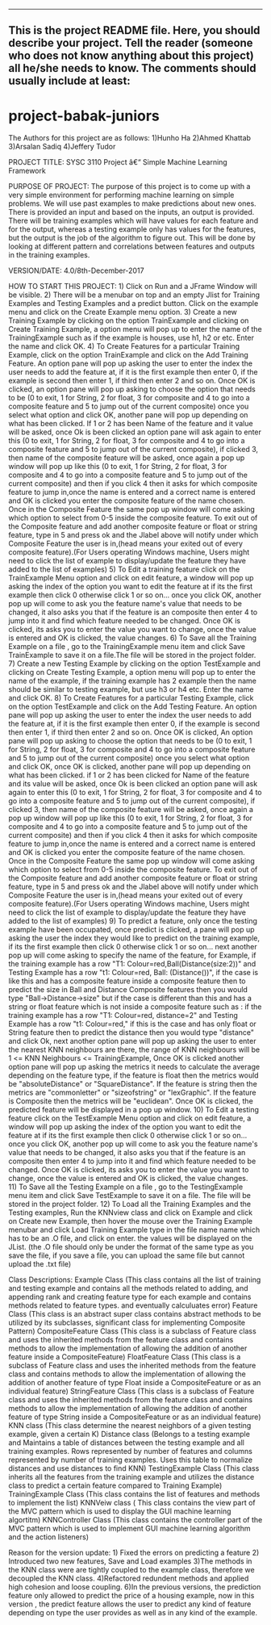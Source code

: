 ------------------------------------------------------------------------
This is the project README file. Here, you should describe your project.
Tell the reader (someone who does not know anything about this project)
all he/she needs to know. The comments should usually include at least:
------------------------------------------------------------------------
# project-babak-juniors

The Authors for this project are as follows: 
											1)Hunho Ha
											2)Ahmed Khattab
											3)Arsalan Sadiq
											4)Jeffery Tudor
											


PROJECT TITLE: SYSC 3110 Project â€“ Simple Machine Learning Framework

PURPOSE OF PROJECT: The purpose of this project is to come up with a very simple environment for performing machine learning on simple problems. We will use past examples to make 
					predictions about new ones. There is provided an input and based on the inputs, an output is provided. There will be training examples which will have values 
					for each feature and for the output, whereas a testing example only has values for the features, but the output is the job of the algorithm to
					figure out. This will be done by looking at different pattern and correlations between features and outputs in the training examples.
					
VERSION/DATE: 4.0/8th-December-2017

HOW TO START THIS PROJECT: 
						1)	Click on Run and a JFrame Window will be visible.
						2)	There will be a menubar on top and an empty Jlist for Training Examples and Testing Examples and a predict button. Click on the example menu and click
							on the Create Example menu option.
						3)	Create a new Training Example by clicking on the option TrainExample and clicking on Create Training Example, a option menu will pop up to enter the
							name of the TrainingExample such as if the example is houses, use h1, h2 or etc. Enter the name and click OK.
						4)	To Create Features for a particular Training Example, click on the option TrainExample and click on the Add Training Feature. An option pane will pop up asking
							the user to enter the index the user needs to add the feature at, if it is the first example then enter 0, if the example is second then enter 1, if
							third then enter 2 and so on. Once OK is clicked, an option pane will pop up asking to choose the option that needs to be (0 to exit, 1 for String, 2
							for float, 3 for composite and 4 to go into a composite feature and 5 to jump out of the current composite) once you select what option and click OK, 
						    another pane will pop up depending on what has been clicked. If 1 or 2 has been Name of the feature and it value will be asked, once
							Ok is been clicked an option pane will ask again to enter this (0 to exit, 1 for String, 2 for float, 3 for composite and 4 to go into a composite feature and
							5 to jump out of the current composite), if clicked 3, then name of the composite feature will be asked, once again a pop up window will pop up like this
							(0 to exit, 1 for String, 2 for float, 3 for composite and 4 to go into a composite feature and 5 to jump out of the current composite) and then if you click 
							4 then it asks for which composite feature to jump in,once the name is entered and a correct name is entered and OK is clicked you enter the composite feature
							of the name chosen. Once in the Composite Feature the same pop up window will come asking which option to select from 0-5 inside the composite feature. To
							exit out of the Composite feature and add another composite feature or float or string feature, type in 5 and press ok and the Jlabel above  will notify under 
							which Composite Feature the user is in,(head means your exited out of every composite feature).(For Users operating Windows machine, Users
							might need to click the list of example to display/update the feature they have added to the list of examples)
						5)	To Edit a training feature click on the TrainExample Menu option and click on edit feature, a window will pop up asking the index of the option you want to
							edit the feature at if its the first example then click 0 otherwise click 1 or so on... once you click OK, another pop up will come to ask you the feature
							name's value that needs to be changed, it also asks you that if the feature is an composite then enter 4 to jump into it and find which feature needed to
							be changed. Once OK is clicked, its asks you to enter the value you want to change, once the value is entered and OK is clicked, the value changes.
						6)	To Save all the Training Example on a file , go to the TrainingExample menu item and click Save TrainExample to save it on a file.The file will be stored
							in the project folder.
						7)	Create a new Testing Example by clicking on the option TestExample and clicking on Create Testing Example, a option menu will pop up to enter the
							name of the example, if the training example has 2 example then the name should be similar to testing example, but use h3 or h4 etc. Enter the name 
							and click OK. 
						8)  To Create Features for a particular Testing Example, click on the option TestExample and click on the Add Testing Feature. An option pane will pop up asking
							the user to enter the index the user needs to add the feature at, if it is the first example then enter 0, if the example is second then enter 1, if
							third then enter 2 and so on. Once OK is clicked, An option pane will pop up asking to choose the option that needs to be (0 to exit, 1 for String, 2
							for float, 3 for composite and 4 to go into a composite feature and 5 to jump out of the current composite) once you select what option and click OK, 
							once OK is clicked, another pane will pop up depending on what has been clicked. if 1 or 2 has been clicked for Name of the feature and its value will be asked, once
							Ok is been clicked an option pane will ask again to enter this (0 to exit, 1 for String, 2 for float, 3 for composite and 4 to go into a composite feature and
							5 to jump out of the current composite), if clicked 3, then name of the composite feature will be asked, once again a pop up window will pop up like this
							(0 to exit, 1 for String, 2 for float, 3 for composite and 4 to go into a composite feature and 5 to jump out of the current composite) and then if you click 
							4 then it asks for which composite feature to jump in,once the name is entered and a correct name is entered and OK is clicked you enter the composite feature
							of the name chosen. Once in the Composite Feature the same pop up window will come asking which option to select from 0-5 inside the composite feature. To
							exit out of the Composite feature and add another composite feature or float or string feature, type in 5 and press ok and the Jlabel above  will notify under 
							which Composite Feature the user is in,(head means your exited out of every composite feature).(For Users operating Windows machine, Users
							might need to click the list of example to display/update the feature they have added to the list of examples)
						9)	To predict a feature, only once the testing example have been occupated, once predict is clicked, a pane will pop up asking the user the index they would like to 
							predict on the training example, if its the first example then click 0 otherwise click 1 or so on... next another pop up will come asking to specify the name
							of the feature, for Example, if the training example has a row "T1: Colour=red,Ball(Distance(size:2))" and Testing Example has a row "t1: Colour=red, Ball: (Distance())",
							if the case is like this and has a composite feature inside a composite feature then to predict the size in Ball and Distance Composite features then you would type 
							"Ball->Distance->size" but if the case is different than this and has a string or float feature which is not inside a composite feature such as : if the training example has a row "T1: Colour=red, distance=2"
							and Testing Example has a row "t1: Colour=red," if this is the case and has only float or String feature then to predict the distance  then you would type "distance" and click Ok,
							next another option pane will pop up asking the user to enter the nearest KNN neighbours are there, the range of KNN neighbours will be 1 <= KNN Neighbours <= TrainingExample, 
							Once OK is clicked another option pane will pop up asking the metrics it needs to calculate the average depending on the feature type, if the feature is float then the metrics
							would be "absoluteDistance" or "SquareDistance". If the feature is string then the metrics are "commonletter" or "sizeofstring" or "lexGraphic". If the feature is Composite
							then the metrics will be "euclidean". Once OK is clicked, the predicted feature will be displayed in a pop up window.
						10) To Edit a testing feature click on the TestExample Menu option and click on edit feature, a window will pop up asking the index of the option you want to
							edit the feature at if its the first example then click 0 otherwise click 1 or so on... once you click OK, another pop up will come to ask you the feature
							name's value that needs to be changed, it also asks you that if the feature is an composite then enter 4 to jump into it and find which feature needed to
							be changed. Once OK is clicked, its asks you to enter the value you want to change, once the value is entered and OK is clicked, the value changes.							
						11) To Save all the Testing Example on a file , go to the TestingExample menu item and click Save TestExample to save it on a file. The file will be stored
							in the project folder.
						12) To Load all the Training Examples and the Testing examples, Run the KNNview class and click on Example and click on Create new Example, then hover the mouse over the Training Example
							menubar and click Load Training Example type in the file name name which has to be an .O file, and click on enter. the values will be displayed on the JList. (the .O file should only
							be under the format of the same type as you save the file, if you save a file, you can upload the same file but cannot upload the .txt file)

							
Class Descriptions:	
					Example Class (This class contains all the list of training and testing example and contains all the methods related to adding, and appending rank and creating
									feature type for each example and contains methods related to feature types. and eventually calculuates error)
					Feature Class (This class is an abstract super class contains abstract methods to be utilized by its subclasses, significant class for implementing Composite Pattern)
					CompositeFeature Class (This class is a subclass of Feature class and uses the inherited methods from the feature class and contains methods to allow the implementation of
					allowing the addition of another feature inside a CompositeFeature)
					FloatFeature Class (This class is a subclass of Feature class and uses the inherited methods from the feature class and contains methods to allow the implementation of
					allowing the addition of another feature of type Float inside a CompositeFeature or as an individual feature)
					StringFeature Class (This class is a subclass of Feature class and uses the inherited methods from the feature class and contains methods to allow the implementation of
					allowing the addition of another feature of type String inside a CompositeFeature or as an individual feature)
					KNN class (This class determine the nearest neighbors of a given testing example, given a certain K)
					Distance class (Belongs to a testing example and Maintains a table of distances between the testing example and all training examples. Rows represented by number
									of features and columns represented by number of training examples. Uses this table to normalize distances and use distances to find KNN)
					TestingExample Class (This class inherits all the features from the training example and utilizes the distance class to predict a certain feature compared to
									Training Example)
					TrainingExample Class (This class contains the list of features and methods to implement the list)
					KNNVeiw class ( This class contains the view part of the MVC pattern which is used to display the GUI machine learning algortitm)
					KNNController Class (This class contains the controller part of the MVC pattern which is used to implement GUI machine learning algorithm and the action listeners)

Reason for the version update: 
								1) Fixed the errors on predicting a feature
								2) Introduced two new features, Save and Load examples
								3)The methods in the KNN class were are tightly coupled to the example class, therefore we decoupled the KNN class.
								4)Refactored redundent methods and applied high cohesion and loose coupling.
								6)In the previous versions, the prediction feature only allowed to predict the price of a housing example, now in this version , the predict feature allows
								the user to predict any kind of feature depending on type the user provides as well as in any kind of the example.